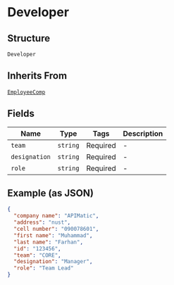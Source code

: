 
# Developer

## Structure

`Developer`

## Inherits From

[`EmployeeComp`](/doc/models/employee-comp.md)

## Fields

| Name | Type | Tags | Description |
|  --- | --- | --- | --- |
| `team` | `string` | Required | - |
| `designation` | `string` | Required | - |
| `role` | `string` | Required | - |

## Example (as JSON)

```json
{
  "company name": "APIMatic",
  "address": "nust",
  "cell number": "090078601",
  "first name": "Muhammad",
  "last name": "Farhan",
  "id": "123456",
  "team": "CORE",
  "designation": "Manager",
  "role": "Team Lead"
}
```

